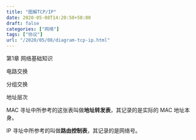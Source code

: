 ```yaml
---
title: "图解TCP/IP"
date: 2020-05-08T14:20:50+58:00
draft: false
categories: ["网络"]
tags: ["协议"]
url: "/2020/05/08/diagram-tcp-ip.html"
---
```


第1章 网络基础知识

电路交换

分组交换



地址层次



MAC 寻址中所参考的这张表叫做**地址转发表**，其记录的是实际的 MAC 地址本身。

IP 寻址中所参考的叫做**路由控制表**，其记录的是网络号。


